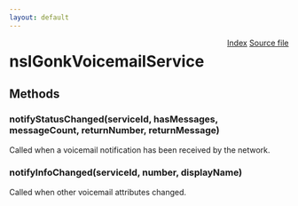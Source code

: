 ```yaml
---
layout: default
---
```

<div class='links' style='float:right'><a href="../index.html">Index</a>
<a href="http://dxr.mozilla.org/mozilla-central/source/dom/voicemail/gonk/nsIGonkVoicemailService.idl">Source file</a>
</div>

# nsIGonkVoicemailService #

## Methods ##

### notifyStatusChanged(serviceId, hasMessages, messageCount, returnNumber, returnMessage) ###
  
Called when a voicemail notification has been received by the network.  
  

### notifyInfoChanged(serviceId, number, displayName) ###
  
Called when other voicemail attributes changed.  
  
